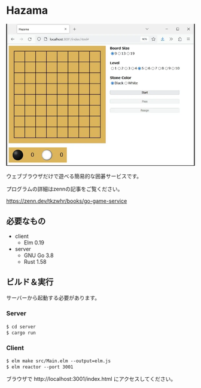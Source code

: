 Hazama
===

![demo](./demo.webp)

ウェブブラウザだけで遊べる簡易的な囲碁サービスです。

プログラムの詳細はzennの記事をご覧ください。

https://zenn.dev/tkzwhr/books/go-game-service

## 必要なもの

- client
  - Elm 0.19
- server
  - GNU Go 3.8
  - Rust 1.58

## ビルド＆実行

サーバーから起動する必要があります。

### Server

```shell
$ cd server
$ cargo run
```

### Client

```shell
$ elm make src/Main.elm --output=elm.js
$ elm reactor --port 3001
```

ブラウザで http://localhost:3001/index.html にアクセスしてください。
